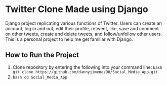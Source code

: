 # Twitter Clone Made using Django
Django project replicating various functions of Twitter.
Users can create an account, log in and out, edit their profile, retweet, like, save and comment on other tweets, create and delete tweets, and follow/unfollow other users.
This is a personal project to help me get familiar with Django.

## How to Run the Project
1.  Clone repository by entering the following into your command line: ```bash git clone https://github.com/dannyjimenez98/Social_Media_App.git```
2. ```bash cd Social_Media_App```